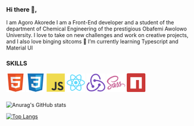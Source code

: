 ###     Hi there 👋,
   I am Agoro Akorede I am a Front-End developer and a student of the department of Chemical Engineering of the prestigious Obafemi Awolowo University. 
I love to take on new challenges and work on creative projects, and I also love binging sitcoms
   🌱 I’m currently learning Typescript and Material UI
    
 
<!-- ![WaveHandGIF](https://user-images.githubusercontent.com/90475212/158036872-ae85d24a-20c7-4e8f-be60-b043142df236.gif) -->

### SKILLS
<div>
<img src="https://github.com/devicons/devicon/blob/master/icons/html5/html5-original.svg" alt="html" width="50" height="50">
<img src="https://github.com/devicons/devicon/blob/master/icons/css3/css3-original.svg" alt="css" width="50" height="50">
<img src="https://github.com/devicons/devicon/blob/master/icons/javascript/javascript-original.svg" alt="javascript" width="50" height="50">
<img src="https://github.com/devicons/devicon/blob/master/icons/react/react-original.svg" alt="html" width="50" height="50">
<img src="https://github.com/devicons/devicon/blob/master/icons/redux/redux-original.svg" alt="html" width="50" height="50">
<img src="https://github.com/devicons/devicon/blob/master/icons/sass/sass-original.svg" alt="html" width="50" height="50">
<img src="https://github.com/devicons/devicon/blob/master/icons/npm/npm-original.svg" alt="html" width="50" height="50">
</div>
    
###
![Anurag's GitHub stats](https://github-readme-stats.vercel.app/api?username=AgoroAkorede&show_icons=true)

[![Top Langs](https://github-readme-stats.vercel.app/api/top-langs/?username=AgoroAKorede&exclude_repo=github-readme-stats,AgoroAkorede.github.io)](https://github.com/AgoroAkorede/github-readme-stats)
   


<!--
**AgoroAkorede/AgoroAkorede** is a ✨ _special_ ✨ repository because its `README.md` (this file) appears on your GitHub profile.

Here are some ideas to get you started:

- 🔭 I’m currently working on ...
- 🌱 I’m currently learning ...
- 👯 I’m looking to collaborate on ...
- 🤔 I’m looking for help with ...
- 💬 Ask me about ...
- 📫 How to reach me: ...
- 😄 Pronouns: ...
- ⚡ Fun fact: ...
-->
